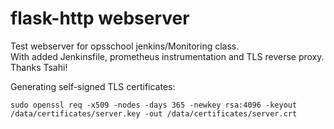 # flask-http webserver
Test webserver for opsschool jenkins/Monitoring class.  
With added Jenkinsfile, prometheus instrumentation and TLS reverse proxy.  
Thanks Tsahi!

Generating self-signed TLS certificates:  
```
sudo openssl req -x509 -nodes -days 365 -newkey rsa:4096 -keyout /data/certificates/server.key -out /data/certificates/server.crt
```
